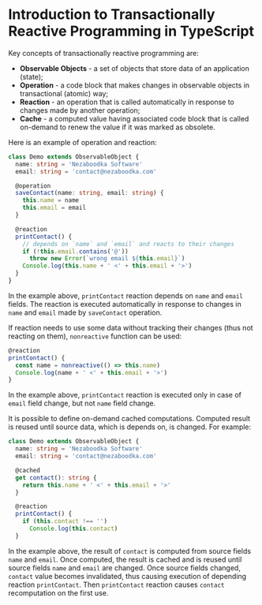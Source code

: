 ﻿

# Introduction to Transactionally Reactive Programming in TypeScript

Key concepts of transactionally reactive programming are:

  - **Observable Objects** - a set of objects that store data
    of an application (state);
  - **Operation** - a code block that makes changes in observable
    objects in transactional (atomic) way;
  - **Reaction** - an operation that is called automatically in
    response to changes made by another operation;
  - **Cache** - a computed value having associated code block that is
    called on-demand to renew the value if it was marked as obsolete.

Here is an example of operation and reaction:

``` typescript
class Demo extends ObservableObject {
  name: string = 'Nezaboodka Software'
  email: string = 'contact@nezaboodka.com'

  @operation
  saveContact(name: string, email: string) {
    this.name = name
    this.email = email
  }

  @reaction
  printContact() {
    // depends on `name` and `email` and reacts to their changes
    if (!this.email.contains('@'))
      throw new Error(`wrong email ${this.email}`)
    Console.log(this.name + ' <' + this.email + '>')
  }
}
```

In the example above, `printContact` reaction depends on `name`
and `email` fields. The reaction is executed automatically in
response to changes in `name` and `email` made by `saveContact`
operation.

If reaction needs to use some data without tracking their changes
(thus not reacting on them), `nonreactive` function can be used:

``` typescript
@reaction
printContact() {
  const name = nonreactive(() => this.name)
  Console.log(name + ' <' + this.email + '>')
}
```

In the example above, `printContact` reaction is executed
only in case of `email` field change, but not `name` field
change.

It is possible to define on-demand cached computations.
Computed result is reused until source data, which is
depends on, is changed. For example:

``` typescript
class Demo extends ObservableObject {
  name: string = 'Nezaboodka Software'
  email: string = 'contact@nezaboodka.com'

  @cached
  get contact(): string {
    return this.name + ' <' + this.email + '>'
  }

  @reaction
  printContact() {
    if (this.contact !== '')
      Console.log(this.contact)
  }
```

In the example above, the result of `contact` is computed from
source fields `name` and `email`. Once computed, the result is
cached and is reused until source fields `name` and `email` are
changed. Once source fields changed, `contact` value becomes
invalidated, thus causing execution of depending reaction
`printContact`. Then `printContact` reaction causes `contact`
recomputation on the first use.

